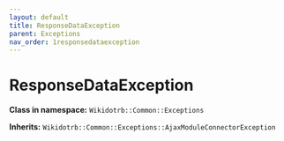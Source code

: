 ```yaml
---
layout: default
title: ResponseDataException
parent: Exceptions
nav_order: 1responsedataexception
---
```


# ResponseDataException

**Class in namespace:** `Wikidotrb::Common::Exceptions`

**Inherits:** `Wikidotrb::Common::Exceptions::AjaxModuleConnectorException`

